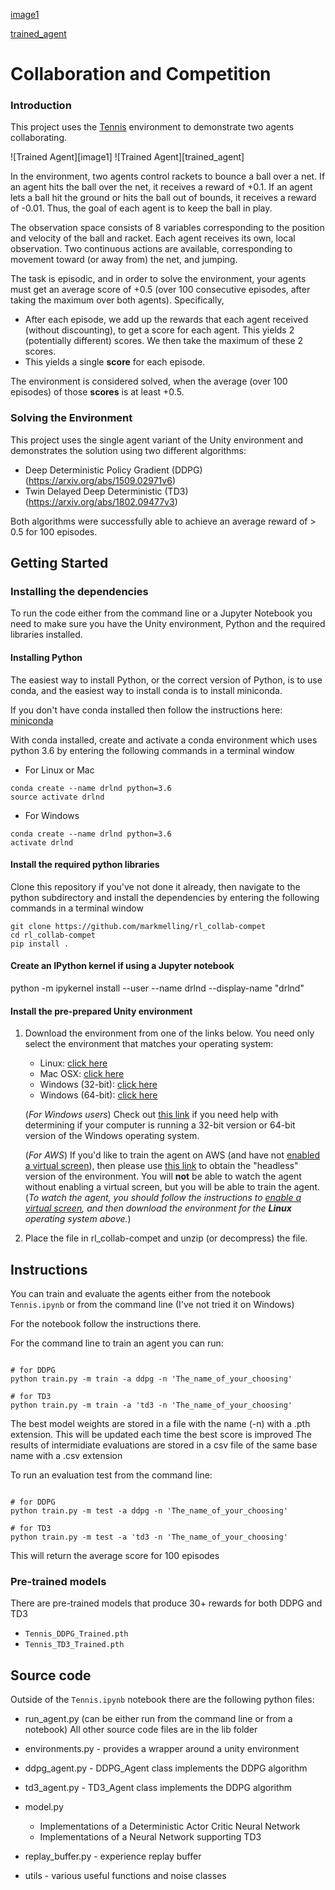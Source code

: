 [//]: # (Image References)

[image1](/tennis_trained.gif?raw=true "Trained Agent")

[trained_agent](tennis_trained.gif?raw=true "Trained Agent")

# Collaboration and Competition

### Introduction

This project uses the [Tennis](https://github.com/Unity-Technologies/ml-agents/blob/master/docs/Learning-Environment-Examples.md#tennis) environment to demonstrate two agents collaborating.

![Trained Agent][image1]
![Trained Agent][trained_agent]

In the environment, two agents control rackets to bounce a ball over a net. If an agent hits the ball over the net, it receives a reward of +0.1.  If an agent lets a ball hit the ground or hits the ball out of bounds, it receives a reward of -0.01.  Thus, the goal of each agent is to keep the ball in play.

The observation space consists of 8 variables corresponding to the position and velocity of the ball and racket. Each agent receives its own, local observation.  Two continuous actions are available, corresponding to movement toward (or away from) the net, and jumping. 

The task is episodic, and in order to solve the environment, your agents must get an average score of +0.5 (over 100 consecutive episodes, after taking the maximum over both agents). Specifically,

- After each episode, we add up the rewards that each agent received (without discounting), to get a score for each agent. This yields 2 (potentially different) scores. We then take the maximum of these 2 scores.
- This yields a single **score** for each episode.

The environment is considered solved, when the average (over 100 episodes) of those **scores** is at least +0.5.

### Solving the Environment

This project uses the single agent variant of the Unity environment and demonstrates the solution using two different algorithms:
- Deep Deterministic Policy Gradient (DDPG) (https://arxiv.org/abs/1509.02971v6)
- Twin Delayed Deep Deterministic (TD3) (https://arxiv.org/abs/1802.09477v3)

Both algorithms were successfully able to achieve an average reward of > 0.5 for 100 episodes.

## Getting Started

### Installing the dependencies
To run the code either from the command line or a Jupyter Notebook you need to make sure you have the Unity environment, Python and the required libraries installed.

#### Installing Python
The easiest way to install Python, or the correct version of Python, is to use conda, and the easiest way to install conda is to install miniconda.

If you don't have conda installed then follow the instructions here: [miniconda](https://docs.conda.io/en/latest/miniconda.html)

With conda installed, create and activate a conda environment which uses python 3.6 by entering the following commands in a terminal window

- For Linux or Mac
```shell
conda create --name drlnd python=3.6
source activate drlnd
```

- For Windows
```shell
conda create --name drlnd python=3.6
activate drlnd
```

#### Install the required python libraries
Clone this repository if you've not done it already, then navigate to the python subdirectory and install the dependencies by entering the following commands in a terminal window

```shell
git clone https://github.com/markmelling/rl_collab-compet
cd rl_collab-compet
pip install .

```
#### Create an IPython kernel if using a Jupyter notebook
python -m ipykernel install --user --name drlnd --display-name "drlnd"


#### Install the pre-prepared Unity environment

1. Download the environment from one of the links below.  You need only select the environment that matches your operating system:
    - Linux: [click here](https://s3-us-west-1.amazonaws.com/udacity-drlnd/P3/Tennis/Tennis_Linux.zip)
    - Mac OSX: [click here](https://s3-us-west-1.amazonaws.com/udacity-drlnd/P3/Tennis/Tennis.app.zip)
    - Windows (32-bit): [click here](https://s3-us-west-1.amazonaws.com/udacity-drlnd/P3/Tennis/Tennis_Windows_x86.zip)
    - Windows (64-bit): [click here](https://s3-us-west-1.amazonaws.com/udacity-drlnd/P3/Tennis/Tennis_Windows_x86_64.zip)
    
    (_For Windows users_) Check out [this link](https://support.microsoft.com/en-us/help/827218/how-to-determine-whether-a-computer-is-running-a-32-bit-version-or-64) if you need help with determining if your computer is running a 32-bit version or 64-bit version of the Windows operating system.

    (_For AWS_) If you'd like to train the agent on AWS (and have not [enabled a virtual screen](https://github.com/Unity-Technologies/ml-agents/blob/master/docs/Training-on-Amazon-Web-Service.md)), then please use [this link](https://s3-us-west-1.amazonaws.com/udacity-drlnd/P3/Tennis/Tennis_Linux_NoVis.zip) to obtain the "headless" version of the environment.  You will **not** be able to watch the agent without enabling a virtual screen, but you will be able to train the agent.  (_To watch the agent, you should follow the instructions to [enable a virtual screen](https://github.com/Unity-Technologies/ml-agents/blob/master/docs/Training-on-Amazon-Web-Service.md), and then download the environment for the **Linux** operating system above._)

2. Place the file in rl_collab-compet and unzip (or decompress) the file. 


## Instructions

You can train and evaluate the agents either from the notebook `Tennis.ipynb` or from the command line (I've not tried it on Windows)

For the notebook follow the instructions there.

For the command line to train an agent you can run:
```

# for DDPG
python train.py -m train -a ddpg -n 'The_name_of_your_choosing'

# for TD3
python train.py -m train -a 'td3 -n 'The_name_of_your_choosing'
```

The best model weights are stored in a file with the name (-n) with a .pth extension. This will be updated each time the best score is improved
The results of intermidiate evaluations are stored in a csv file of the same base name with a .csv extension

To run an evaluation test from the command line:

```

# for DDPG
python train.py -m test -a ddpg -n 'The_name_of_your_choosing'

# for TD3
python train.py -m test -a 'td3 -n 'The_name_of_your_choosing'
```

This will return the average score for 100 episodes


### Pre-trained models
There are pre-trained models that produce 30+ rewards for both DDPG and TD3
- `Tennis_DDPG_Trained.pth`
- `Tennis_TD3_Trained.pth`

## Source code
Outside of the `Tennis.ipynb` notebook there are the following python files:
- run_agent.py (can be either run from the command line or from a notebook)
All other source code files are in the lib folder

- environments.py - provides a wrapper around a unity environment
- ddpg_agent.py - DDPG_Agent class implements the DDPG algorithm
- td3_agent.py - TD3_Agent class implements the DDPG algorithm
- model.py 
  - Implementations of a Deterministic Actor Critic Neural Network 
  - Implementations of a Neural Network supporting TD3
- replay_buffer.py - experience replay buffer
- utils - various useful functions and noise classes

